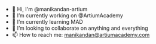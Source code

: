 - 👋 Hi, I'm @manikandan-artium
- 🔭 I’m currently working on @ArtiumAcademy
- 🌱 I’m currently learning MAD
- 👯 I’m looking to collaborate on anything and everything
- 📫 How to reach me: manikandan@artiumacademy.com
